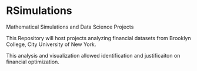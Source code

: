 # RSimulations
Mathematical Simulations and Data Science Projects

This Repository will host projects analyzing financial datasets from Brooklyn College, City University of New York.

This analysis and visualization allowed identification and justificaiton on financial optimization.
